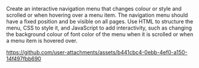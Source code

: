 Create an interactive navigation menu that changes colour or style and scrolled or when hovering over a menu item. The navigation menu should have a fixed position and be visible on all pages. Use HTML to structure the menu, CSS to style it, and JavaScript to add interactivity, such as changing the background colour of font color of the menu when it is scrolled or when a menu item is hovered over.

https://github.com/user-attachments/assets/b441cbc4-0ebb-4ef0-a150-14f497fbb690

